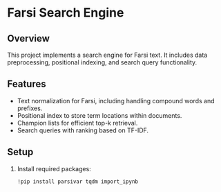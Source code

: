# Farsi Search Engine

## Overview
This project implements a search engine for Farsi text. It includes data preprocessing, positional indexing, and search query functionality.

## Features
- Text normalization for Farsi, including handling compound words and prefixes.
- Positional index to store term locations within documents.
- Champion lists for efficient top-k retrieval.
- Search queries with ranking based on TF-IDF.

## Setup
1. Install required packages:
   ```bash
   !pip install parsivar tqdm import_ipynb